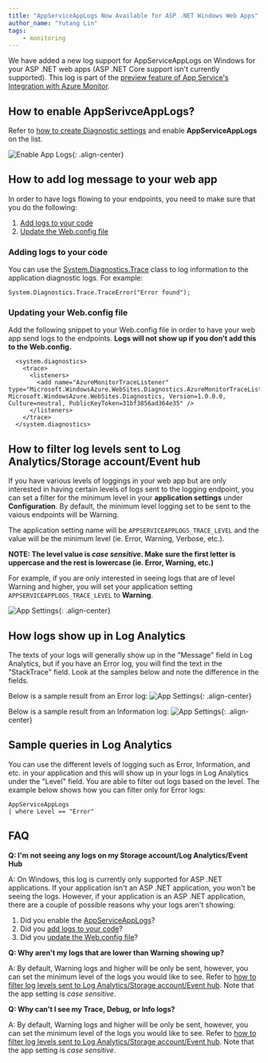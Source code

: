 ```yaml
---
title: "AppServiceAppLogs Now Available for ASP .NET Windows Web Apps"
author_name: "Yutang Lin"
tags:
    - monitoring
---
```


We have added a new log support for AppServiceAppLogs on Windows for your ASP .NET web apps (ASP .NET Core support isn't currently supported). This log is part of the [preview feature of App Service's Integration with Azure Monitor](https://azure.github.io/AppService/2019/11/01/App-Service-Integration-with-Azure-Monitor.html).

## How to enable AppSerivceAppLogs? <a name="enable-applogs"></a>
Refer to [how to create Diagnostic settings](#https://azure.github.io/AppService/2019/11/01/App-Service-Integration-with-Azure-Monitor.html#create-a-diagnostic-setting) and enable **AppServiceAppLogs** on the list.

![Enable App Logs]({{site.baseurl}}/media/2020/08/enable-applogs.png){: .align-center}

## How to add log message to your web app
In order to have logs flowing to your endpoints, you need to make sure that you do the following:
1. [Add logs to your code](#add-logs-to-code)
1. [Update the Web.config file](#update-web-config)

### Adding logs to your code <a name="add-logs-to-code"></a>
You can use the [System.Diagnostics.Trace](https://docs.microsoft.com/dotnet/api/system.diagnostics.trace?view=netcore-3.1) class to log information to the application diagnostic logs. For example:

``` 
System.Diagnostics.Trace.TraceError("Error found");
```

### Updating your Web.config file <a name="update-web-config"></a>
Add the following snippet to your Web.config file in order to have your web app send logs to the endpoints. **Logs will not show up if you don't add this to the Web.config.**

```
  <system.diagnostics>
    <trace>
      <listeners>
        <add name="AzureMonitorTraceListener" type="Microsoft.WindowsAzure.WebSites.Diagnostics.AzureMonitorTraceListener, Microsoft.WindowsAzure.WebSites.Diagnostics, Version=1.0.0.0, Culture=neutral, PublicKeyToken=31bf3856ad364e35" />
      </listeners>
    </trace>
  </system.diagnostics>
```
 
## How to filter log levels sent to Log Analytics/Storage account/Event hub <a name="app-setting-level"></a>
If you have various levels of loggings in your web app but are only interested in having certain levels of logs sent to the logging endpoint, you can set a filter for the minimum level in your **application settings** under **Configuration**. By default, the minimum level logging set to be sent to the vaious endpoints will be Warning. 

The application setting name will be ```APPSERVICEAPPLOGS_TRACE_LEVEL``` and the value will be the minimum level (ie. Error, Warning, Verbose, etc.). 

**NOTE: The level value is ***case sensitive***. Make sure the first letter is uppercase and the rest is lowercase (ie. Error, Warning, etc.)**

For example, if you are only interested in seeing logs that are of level Warning and higher, you will set your application setting ```APPSERVICEAPPLOGS_TRACE_LEVEL``` to **Warning**.

![App Settings]({{site.baseurl}}/media/2020/08/app-settings.png){: .align-center}


## How logs show up in Log Analytics
The texts of your logs will generally show up in the "Message" field in Log Analytics, but if you have an Error log, you will find the text in the "StackTrace" field. Look at the samples below and note the difference in the fields.

Below is a sample result from an Error log:
![App Settings]({{site.baseurl}}/media/2020/08/error-logs-la-sample.png){: .align-center}

Below is a sample result from an Information log:
![App Settings]({{site.baseurl}}/media/2020/08/warning-logs-la-sample.png){: .align-center}


## Sample queries in Log Analytics
You can use the different levels of logging such as Error, Information, and etc. in your application and this will show up in your logs in Log Analytics under the "Level" field. You are able to filter out logs based on the level. The example below shows how you can filter only for Error logs:

```
AppServiceAppLogs 
| where Level == "Error"
```

## FAQ
**Q: I'm not seeing any logs on my Storage account/Log Analytics/Event Hub**

A: On Windows, this log is currently only supported for ASP .NET applications. If your application isn't an ASP .NET application, you won't be seeing the logs. However, if your application is an ASP .NET application, there are a couple of possible reasons why your logs aren't showing:
1. Did you enable the [AppServiceAppLogs](#enable-applogs)?
1. Did you [add logs to your code](#add-logs-to-code)?
1. Did you [update the Web.config file](#update-web-config)?

**Q: Why aren't my logs that are lower than Warning showing up?**

A: By default, Warning logs and higher will be only be sent, however, you can set the minimum level of the logs you would like to see. Refer to [how to filter log levels sent to Log Analytics/Storage account/Event hub](#app-setting-level). Note that the app setting is *case sensitive*.

**Q: Why can't I see my Trace, Debug, or Info logs?**

A: By default, Warning logs and higher will be only be sent, however, you can set the minimum level of the logs you would like to see. Refer to [how to filter log levels sent to Log Analytics/Storage account/Event hub](#app-setting-level). Note that the app setting is *case sensitive*.
